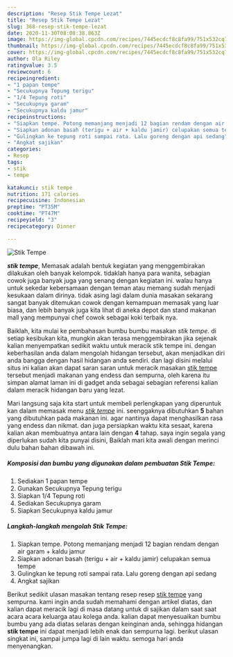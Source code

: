 ```yaml
---
description: "Resep Stik Tempe Lezat"
title: "Resep Stik Tempe Lezat"
slug: 368-resep-stik-tempe-lezat
date: 2020-11-30T08:08:38.863Z
image: https://img-global.cpcdn.com/recipes/7445ecdcf8c8fa99/751x532cq70/stik-tempe-foto-resep-utama.jpg
thumbnail: https://img-global.cpcdn.com/recipes/7445ecdcf8c8fa99/751x532cq70/stik-tempe-foto-resep-utama.jpg
cover: https://img-global.cpcdn.com/recipes/7445ecdcf8c8fa99/751x532cq70/stik-tempe-foto-resep-utama.jpg
author: Ola Riley
ratingvalue: 3.5
reviewcount: 6
recipeingredient:
- "1 papan tempe"
- "Secukupnya Tepung terigu"
- "1/4 Tepung roti"
- "Secukupnya garam"
- "Secukupnya kaldu jamur"
recipeinstructions:
- "Siapkan tempe. Potong memanjang menjadi 12 bagian rendam dengan air garam + kaldu jamur"
- "Siapkan adonan basah (terigu + air + kaldu jamir) celupakan semua tempe"
- "Gulingkan ke tepung roti sampai rata. Lalu goreng dengan api sedang"
- "Angkat sajikan"
categories:
- Resep
tags:
- stik
- tempe

katakunci: stik tempe 
nutrition: 171 calories
recipecuisine: Indonesian
preptime: "PT35M"
cooktime: "PT47M"
recipeyield: "3"
recipecategory: Dinner

---
```



![Stik Tempe](https://img-global.cpcdn.com/recipes/7445ecdcf8c8fa99/751x532cq70/stik-tempe-foto-resep-utama.jpg)

<b><i>stik tempe</i></b>, Memasak adalah bentuk kegiatan yang menggembirakan dilakukan oleh banyak kelompok. tidaklah hanya para wanita, sebagian cowok juga banyak juga yang senang dengan kegiatan ini. walau hanya untuk sekedar kebersamaan dengan teman atau memang sudah menjadi kesukaan dalam dirinya. tidak asing lagi dalam dunia masakan sekarang sangat banyak ditemukan cowok dengan kemampuan memasak yang luar biasa, dan lebih banyak juga kita lihat di aneka depot dan stand makanan mall yang mempunyai chef cowok sebagai koki terbaik nya.

Baiklah, kita mulai ke pembahasan bumbu bumbu masakan <i>stik tempe</i>. di setiap kesibukan kita, mungkin akan terasa menggembirakan jika sejenak kalian menyempatkan sedikit waktu untuk meracik stik tempe ini. dengan keberhasilan anda dalam mengolah hidangan tersebut, akan menjadikan diri anda bangga dengan hasil hidangan anda sendiri. dan lagi disini melalui situs ini kalian akan dapat saran saran untuk meracik masakan <u>stik tempe</u> tersebut menjadi makanan yang endess dan sempurna, oleh karena itu simpan alamat laman ini di gadget anda sebagai sebagian referensi kalian dalam meracik hidangan baru yang lezat.




Mari langsung saja kita start untuk membeli perlengkapan yang diperuntuk kan dalam memasak menu <u><i>stik tempe</i></u> ini. seenggaknya dibutuhkan <b>5</b> bahan yang dibutuhkan pada makanan ini. agar nantinya dapat menghasilkan rasa yang endess dan nikmat. dan juga persiapkan waktu kita sesaat, karena kalian akan membuatnya antara lain dengan <b>4</b> tahap. saya ingin segala yang diperlukan sudah kita punyai disini, Baiklah mari kita awali dengan merinci dulu bahan bahan dibawah ini.

<!--inarticleads1-->

##### Komposisi dan bumbu yang digunakan dalam pembuatan Stik Tempe:

1. Sediakan 1 papan tempe
1. Gunakan Secukupnya Tepung terigu
1. Siapkan 1/4 Tepung roti
1. Sediakan Secukupnya garam
1. Siapkan Secukupnya kaldu jamur




<!--inarticleads2-->

##### Langkah-langkah mengolah Stik Tempe:

1. Siapkan tempe. Potong memanjang menjadi 12 bagian rendam dengan air garam + kaldu jamur
1. Siapkan adonan basah (terigu + air + kaldu jamir) celupakan semua tempe
1. Gulingkan ke tepung roti sampai rata. Lalu goreng dengan api sedang
1. Angkat sajikan




Berikut sedikit ulasan masakan tentang resep resep <u>stik tempe</u> yang sempurna. kami ingin anda sudah memahami dengan artikel diatas, dan kalian dapat meracik lagi di masa datang untuk di sajikan dalam saat saat acara acara keluarga atau kolega anda. kalian dapat menyesuaikan bumbu bumbu yang ada diatas selaras dengan keinginan anda, sehingga hidangan <b>stik tempe</b> ini dapat menjadi lebih enak dan sempurna lagi. berikut ulasan singkat ini, sampai jumpa lagi di lain waktu. semoga hari anda menyenangkan.
